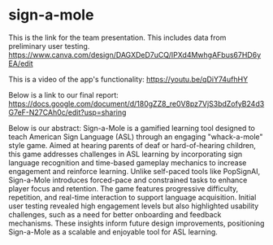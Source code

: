 # sign-a-mole

This is the link for the team presentation. This includes data from preliminary user testing.
https://www.canva.com/design/DAGXDeD7uCQ/IPXd4MwhgAFbus67HD6yEA/edit

This is a video of the app's functionality:
https://youtu.be/qDiY74ufhHY

Below is a link to our final report:
https://docs.google.com/document/d/180gZZ8_re0V8pz7VjS3bdZofyB24d3G7eF-N27CAh0c/edit?usp=sharing 

Below is our abstract:
Sign-a-Mole is a gamified learning tool designed to teach American Sign Language (ASL) through an engaging "whack-a-mole" style game. Aimed at hearing parents of deaf or hard-of-hearing children, this game addresses challenges in ASL learning by incorporating sign language recognition and time-based gameplay mechanics to increase engagement and reinforce learning. Unlike self-paced tools like PopSignAI, Sign-a-Mole introduces forced-pace and constrained tasks to enhance player focus and retention. The game features progressive difficulty, repetition, and real-time interaction to support language acquisition. Initial user testing revealed high engagement levels but also highlighted usability challenges, such as a need for better onboarding and feedback mechanisms. These insights inform future design improvements, positioning Sign-a-Mole as a scalable and enjoyable tool for ASL learning.
